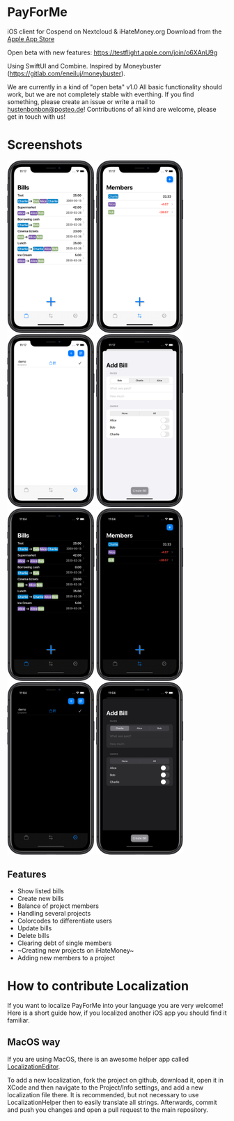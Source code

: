 # PayForMe
iOS client for Cospend on Nextcloud & iHateMoney.org
Download from the [Apple App Store](https://apps.apple.com/us/app/payforme/id1500428306?l=de&ls=1)

Open beta with new features: https://testflight.apple.com/join/o6XAnU9g

Using SwiftUI and Combine.
Inspired by Moneybuster (https://gitlab.com/eneiluj/moneybuster).

We are currently in a kind of "open beta" v1.0 All basic functionality should work, but we are not completely stable with everthing. If you find something, please create an issue or write a mail to hustenbonbon@posteo.de!
Contributions of all kind are welcome, please get in touch with us!

# Screenshots

<img src="/screenshots/lightmode/en-US/iPhone%2011-Bill%20List_framed.png?raw=true" width="200"/> <img src="/screenshots/lightmode/en-US/iPhone%2011-Balance%20List_framed.png?raw=true" width="200"/> <img src="/screenshots/lightmode/en-US/iPhone%2011-Known%20Projects_framed.png?raw=true" width="200"/> <img src="/screenshots/lightmode/en-US/iPhone%2011-Add%20Bill_framed.png?raw=true" width="200"/>
<img src="/screenshots/darkmode/en-US/iPhone%2011-Bill%20List_framed.png?raw=true" width="200"/> <img src="/screenshots/darkmode/en-US/iPhone%2011-Balance%20List_framed.png?raw=true" width="200"/> <img src="/screenshots/darkmode/en-US/iPhone%2011-Known%20Projects_framed.png?raw=true" width="200"/> <img src="/screenshots/darkmode/en-US/iPhone%2011-Add%20Bill_framed.png?raw=true" width="200"/>

## Features
* Show listed bills
* Create new bills
* Balance of project members
* Handling several projects
* Colorcodes to differentiate users
* Update bills
* Delete bills
* Clearing debt of single members
* ~Creating new projects on iHateMoney~
* Adding new members to a project


# How to contribute Localization

If you want to localize PayForMe into your language you are very welcome! Here is a short guide how, if you localized another iOS app you should find it familiar.

## MacOS way

If you are using MacOS, there is an awesome helper app called [LocalizationEditor](https://github.com/igorkulman/iOSLocalizationEditor).

To add a new localization, fork the project on github, download it, open it in XCode and then navigate to the Project/Info settings, and add a new localization file there. It is recommended, but not necessary to use LocalizationHelper then to easily translate all strings. Afterwards, commit and push you changes and open a pull request to the main repository.

